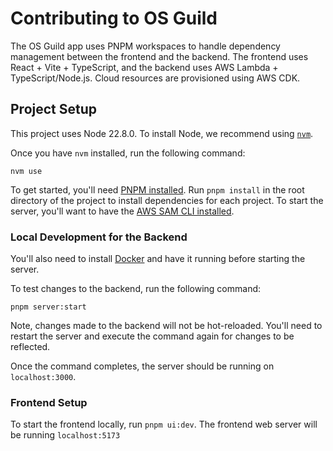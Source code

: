 # Contributing to OS Guild

The OS Guild app uses PNPM workspaces to handle dependency management between the frontend and the backend. The frontend uses React + Vite + TypeScript, and the backend uses AWS Lambda + TypeScript/Node.js. Cloud resources are provisioned using AWS CDK.


## Project Setup

This project uses Node 22.8.0. To install Node, we recommend using [`nvm`](https://github.com/nvm-sh/nvm?tab=readme-ov-file#installing-and-updating).

Once you have `nvm` installed, run the following command:

`nvm use`

To get started, you'll need [PNPM installed](https://pnpm.io/installation). Run `pnpm install` in the root directory of the project to install dependencies for each project. To start the server, you'll want to have the [AWS SAM CLI installed](https://docs.aws.amazon.com/serverless-application-model/latest/developerguide/install-sam-cli.html).

### Local Development for the Backend

You'll also need to install [Docker](https://docs.docker.com/get-started/get-docker/) and have it running before starting the server.

To test changes to the backend, run the following command:

`pnpm server:start`

Note, changes made to the backend will not be hot-reloaded. You'll need to restart the server and execute the command again for changes to be reflected. 

Once the command completes, the server should be running on `localhost:3000`.

### Frontend Setup 

To start the frontend locally, run `pnpm ui:dev`. The frontend web server will be running `localhost:5173`
